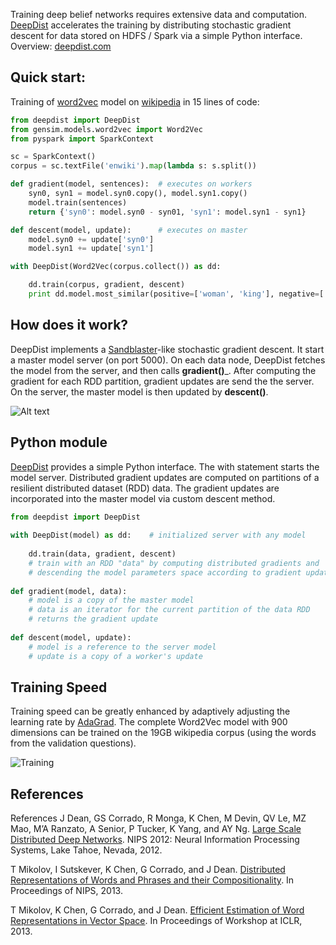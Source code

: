 Training deep belief networks requires extensive data and computation. [DeepDist](http://deepdist.com) accelerates the training by distributing stochastic gradient descent for data stored on HDFS / Spark via a simple Python interface. Overview: [deepdist.com](http://deepdist.com)

Quick start:
----

Training of [word2vec](https://code.google.com/p/word2vec/) model on [wikipedia](http://dumps.wikimedia.org/enwiki/) in 15 lines of code:

```python
from deepdist import DeepDist
from gensim.models.word2vec import Word2Vec
from pyspark import SparkContext

sc = SparkContext()
corpus = sc.textFile('enwiki').map(lambda s: s.split())

def gradient(model, sentences):  # executes on workers
    syn0, syn1 = model.syn0.copy(), model.syn1.copy()
    model.train(sentences)
    return {'syn0': model.syn0 - syn01, 'syn1': model.syn1 - syn1}

def descent(model, update):      # executes on master
    model.syn0 += update['syn0']
    model.syn1 += update['syn1']

with DeepDist(Word2Vec(corpus.collect()) as dd:

    dd.train(corpus, gradient, descent)
    print dd.model.most_similar(positive=['woman', 'king'], negative=['man'])
```

How does it work?
----

DeepDist implements a [Sandblaster](http://research.google.com/archive/large_deep_networks_nips2012.html)-like stochastic gradient descent. It start a master model server (on port 5000). On each data node, DeepDist fetches the model from the server, and then calls __gradient()___. After computing the gradient for each RDD partition, gradient updates are send the the server. On the server, the master model is then updated by __descent()__.

![Alt text](http://deepdist.com/images/deepdistdesign.png)

Python module
----

[DeepDist](http://deepdist.com) provides a simple Python interface. The with statement starts the model server. Distributed gradient updates are computed on partitions of a resilient distributed dataset (RDD) data. The gradient updates are incorporated into the master model via custom descent method.

```python
from deepdist import DeepDist
 
with DeepDist(model) as dd:    # initialized server with any model    
    
    dd.train(data, gradient, descent)
    # train with an RDD "data" by computing distributed gradients and
    # descending the model parameters space according to gradient updates
 
def gradient(model, data):
    # model is a copy of the master model
    # data is an iterator for the current partition of the data RDD
    # returns the gradient update
 
def descent(model, update):
    # model is a reference to the server model
    # update is a copy of a worker's update
```

Training Speed
----

Training speed can be greatly enhanced by adaptively adjusting the learning rate by [AdaGrad](http://www.cs.berkeley.edu/~jduchi/projects/DuchiHaSi10.pdf). The complete Word2Vec model with 900 dimensions can be trained on the 19GB wikipedia corpus (using the words from the validation questions).

![Training](http://deepdist.com/images/training.png)

References
----

References
J Dean, GS Corrado, R Monga, K Chen, M Devin, QV Le, MZ Mao, M’A Ranzato, A Senior, P Tucker, K Yang, and AY Ng. [Large Scale Distributed Deep Networks](http://research.google.com/archive/large_deep_networks_nips2012.html). NIPS 2012: Neural Information Processing Systems, Lake Tahoe, Nevada, 2012.

T Mikolov, I Sutskever, K Chen, G Corrado, and J Dean. [Distributed Representations of Words and Phrases and their Compositionality](http://arxiv.org/pdf/1310.4546.pdf). In Proceedings of NIPS, 2013.

T Mikolov, K Chen, G Corrado, and J Dean. [Efficient Estimation of Word Representations in Vector Space](http://arxiv.org/pdf/1301.3781.pdf). In Proceedings of Workshop at ICLR, 2013.
